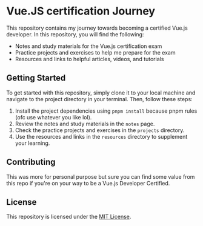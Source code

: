 # Vue.JS certification Journey

This repository contains my journey towards becoming a certified Vue.js developer. In this repository, you will find the following:

- Notes and study materials for the Vue.js certification exam
- Practice projects and exercises to help me prepare for the exam
- Resources and links to helpful articles, videos, and tutorials

## Getting Started

To get started with this repository, simply clone it to your local machine and navigate to the project directory in your terminal. Then, follow these steps:

1. Install the project dependencies using `pnpm install` because pnpm rules (ofc use whatever you like lol).
2. Review the notes and study materials in the `notes` page.
3. Check the practice projects and exercises in the `projects` directory.
4. Use the resources and links in the `resources` directory to supplement your learning.

## Contributing

This was more for personal purpose but sure you can find some value from this repo if you're on your way to be a Vue.js Developer Certified.

## License

This repository is licensed under the [MIT License](LICENSE).